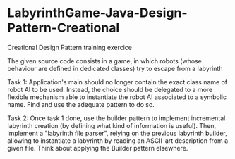 # LabyrinthGame-Java-Design-Pattern-Creational
Creational Design Pattern training exercice

The given source code consists in a game, in which robots (whose behaviour are defined in dedicated classes) try to escape from a labyrinth

Task 1: Application's main should no longer contain the exact class name of robot AI to be used. Instead, the choice should be delegated to a more flexible mechanism able to instantiate the robot AI associated to a symbolic name. Find and use the adequate pattern to do so.

Task 2: Once task 1 done, use the builder pattern to implement incremental labyrinth creation (by defining what kind of information is useful). Then, implement a "labyrinth file parser", relying on the previous labyrinth builder, allowing to instantiate a labyrinth by reading an ASCII-art description from a given file. Think about applying the Builder pattern elsewhere.

